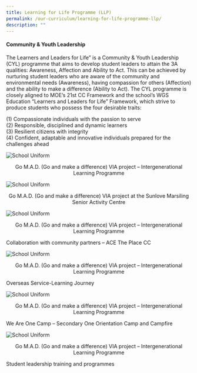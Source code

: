 ```yaml
---
title: Learning for Life Programme (LLP)
permalink: /our-curriculum/learning-for-life-programme-llp/
description: ""
---
```

#### Community & Youth Leadership

The Learners and Leaders for Life” is a Community & Youth Leadership (CYL) programme that aims to develop student leaders to attain the 3A qualities: Awareness, Affection and Ability to Act. This can be achieved by nurturing student leaders who are aware of the community and environmental needs (Awareness), having compassion for others (Affection) and the ability to make a difference (Ability to Act). The CYL programme is closely aligned to MOE’s 21st CC Framework and the school’s WGS Education “Learners and Leaders for Life” Framework, which strive to produce students who possess the four desirable traits:

  

(1) Compassionate individuals with the passion to serve <br>
(2) Responsible, disciplined and dynamic learners <br>
(3) Resilient citizens with integrity <br>
(4) Confident, adaptable and innovative individuals prepared for the challenges ahead

  

  

<style>  
img {  
  display: block;  
  margin-left: auto;  
  margin-right: auto;  
}  
</style>  
<body><img src="![](/images/01%20LLP%20ILP.png)" alt="School Uniform" style="width:50%;">  
  
</body>

<p style="text-align:center;">Go M.A.D. (Go and make a difference) VIA project – Intergenerational Learning Programme</p>


<style>  
img {  
  display: block;  
  margin-left: auto;  
  margin-right: auto;  
}  
</style>  
<body><img src="![](/images/02%20LLP%20Sunlove.png)" alt="School Uniform" style="width:50%;">  
  
</body>

<p style="text-align:center;">Go M.A.D. (Go and make a difference) VIA project at the Sunlove Marsiling Senior Activity Centre</p>
  

<style>  
img {  
  display: block;  
  margin-left: auto;  
  margin-right: auto;  
}  
</style>  
<body><img src="/images/school%20uniform.jpg" alt="School Uniform" style="width:50%;">  
  
</body>

<p style="text-align:center;">Go M.A.D. (Go and make a difference) VIA project – Intergenerational Learning Programme</p>

Collaboration with community partners – ACE The Place CC

  

  
<style>  
img {  
  display: block;  
  margin-left: auto;  
  margin-right: auto;  
}  
</style>  
<body><img src="/images/school%20uniform.jpg" alt="School Uniform" style="width:50%;">  
  
</body>

<p style="text-align:center;">Go M.A.D. (Go and make a difference) VIA project – Intergenerational Learning Programme</p>

Overseas Service-Learning Journey

  

  

<style>  
img {  
  display: block;  
  margin-left: auto;  
  margin-right: auto;  
}  
</style>  
<body><img src="/images/school%20uniform.jpg" alt="School Uniform" style="width:50%;">  
  
</body>

<p style="text-align:center;">Go M.A.D. (Go and make a difference) VIA project – Intergenerational Learning Programme</p>

We Are One Camp – Secondary One Orientation Camp and Campfire

  

  

<style>  
img {  
  display: block;  
  margin-left: auto;  
  margin-right: auto;  
}  
</style>  
<body><img src="/images/school%20uniform.jpg" alt="School Uniform" style="width:50%;">  
  
</body>

<p style="text-align:center;">Go M.A.D. (Go and make a difference) VIA project – Intergenerational Learning Programme</p>

Student leadership training and programmes